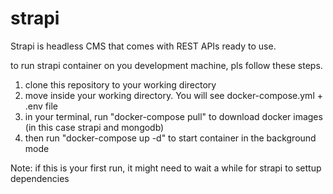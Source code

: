 # strapi

Strapi is headless CMS that comes with REST APIs ready to use.

to run strapi container on you development machine, pls follow these steps.

1. clone this repository to your working directory
2. move inside your working directory. You will see docker-compose.yml + .env file
3. in your terminal, run "docker-compose pull" to download docker images (in this case strapi and mongodb)
4. then run "docker-compose up -d" to start container in the background mode

Note: if this is your first run, it might need to wait a while for strapi to settup dependencies
